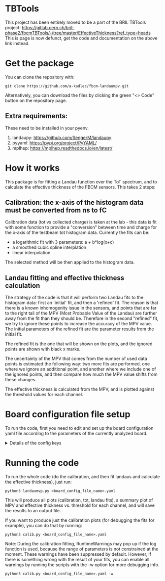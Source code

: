 # TBTools
This project has been entirely moved to be a part of the BRIL TBTools project: https://gitlab.cern.ch/bril-phase2/fbcmTBTools/-/tree/master/EffectiveThickness?ref_type=heads
This is page is now defunct, get the code and documentation on the above link instead.


# Get the package
You can clone the repository with:
```
git clone https://github.com/a-kadlec/fbcm-landaumpv.git
```
Alternatively, you can download the files by clicking the green "<> Code" button on the repository page.

## Extra requirements:
These need to be installed in your pyenv.
1) landaupy: https://github.com/SengerM/landaupy 
2) pyyaml: https://pypi.org/project/PyYAML/
3) mplhep: https://mplhep.readthedocs.io/en/latest/


# How it works
This package is for fitting a Landau function over the ToT spectrum, and to calculate the effective thickness of the FBCM sensors. This takes 2 steps:
## Calibration: the x-axis of the histogram data must be converted from ns to fC
Calibration data (tot vs collected charge) is taken at the lab - this data is fit with some function to provide a "conversion" between time and charge for the x-axis of the testbeam tot histogram data. Currently the fits can be:
- a logarithmic fit with 3 parameters: a + b*log(x+c)
- a smoothed cubic spline interplation
- linear interpolation

The selected method will be then applied to the histogram data.

## Landau fitting and effective thickness calculation
The strategy of the code is that it will perform two Landau fits to the histogram data: first an 'initial' fit, and then a 'refined' fit.
The reason is that there is a known inhomogenity issue in the sensors, and points that are far to the right tail of the MPV (Most Probable Value of the Landau) are further away from the fit than they should be. Therefore in the second "refined" fit, we try to ignore these points to increase the accuracy of the MPV value. The initial parameters of the refined fit are the parameter results from the initial fit.

The refined fit is the one that will be shown on the plots, and the ignored points are shown with black x marks.

The uncertainty of the MPV that comes from the number of used data points is estimated the following way: two more fits are performed, one where we ignore an additional point, and another where we include one of the ignored points, and then compare how much the MPV value shifts from these changes.

The effective thickness is calculated from the MPV, and is plotted against the threshold values for each channel.


# Board configuration file setup
To run the code, first you need to edit and set up the board configuration yaml file according to the parameters of the currently analyzed board.
<details>
<summary>Details of the config keys</summary>
  
* board_number: (integer) the board number of the currently analyzed board
* color_palette: (str) Specify the used color palatte. Can be "cms" for the 10-color M. Petroff scheme, "cms6" for the 6-color M.Petroff scheme, or "custom" for the legacy custom colors.
* output_dir: (string) the directory where the output plots and files should be created. If the path does not already exist, the code will attempt to create it
* measurement: (string) a descriptive name for the measurement that will be concated to the board number in file names. Should reflect the conditions of the used calibration, for example "CBm14_WS_IRRAD_GRD_20"

* calibration_data: (string) the path to the npz pickle file of the lab calibration. If the board has two ASICs, then put the calibration file for the RIGHT asic here.
* calibration_data_left: (bool/string) If the board has only one ASIC, then thus must be False. If the board has two ASICs, then put the path to the calibration file for the LEFT asic here.

* histogram_data_dir: (string) The directory where the histogram data from the testbeam is stored. This should be "/data/testbeam2/histogram_data"
* histogram_data_files: (string/int/list) The name of the histogram data file, or a list of files (the contents of which will be summed). The full file name can be specified as a string (f.e. "histogram_data_run_538_2024-07-26_07-27-05.dat"), or for convenience, it is enough to specify only the run number (f.e. 538). This is convenient if you want to use a list of files, for example from run 512 to 516, then this can be [512,513,514,515,516].
* RC: (integer) The RC setting that was used while taking the histogram data
* threshold_per_channel: (list[6]) The threshold values for each channel that was used while taking the histogram data
* expected_thickness_per_channel: (list[6]) The expected values for the effective thickness for each channel respectively - the deviation of the results w.r.t. these values will be calculated.
* skip_channels: (list) If a channel number is included in this list, it will be skipped from the analysis. Useful to ignore known noisy channels. Empty list ([]) means none of the channels are skipped, all are analyzed.

* tested_calibration_types: (string): The types of calibration to test and draw on the calibration data. This can be "log" for a logarithmic fit, "spline" for interpolation with a smoothed cubic spline, or "linear" for linear interpolation. It can also be a combination of any of these, for example "log, linear" to test both log fit and linear interpolation.
* selected_calibration_type: (string) The calibration to select for usage on the histogram data. This cannot be any sort of list! One type of calibration must be selected.
* calib_bad_point_errorlimit_ns: (float) A threshold for the sigma of the measurement points in the calibration data: if a point has higher sigma than this, it is ignored from the calibration fit.
* channels_on_calib_summary_plots: (2D list) This setting specifies which channels are shown on which summary plot (where the calibration fits for different channels are compared on the same plot). The first index denotes how many plots to make, and the second index contains which channels are on the plot. For example: [[0,3],[2,4,5]] will make two plots, the first one will show channels 0 and 3, and the second one will show channels 2, 4, and 5. Any number of plots can be made with any number of channels.
* calib_summary_plots_xticks_density: (float) The density of the xticks marks on the x axis for all calibration summary plots. Can be decreased for a cleaner plot, or can be increased to help see differences when comparing nearly identical channels.
* calib_summary_plots_draw_grid (bool): Whether to draw a grid on the calibration summary plots.

* cutoff_ns: (float) This is an upper cut on the x-axis of the raw ToT plot in nanoseconds: any data that belongs to a time bin larger than this value will not be plotted.
* cutoff_fC: (float) This is an upper cut on the x-axis of the landau plot in fC (after calibration has been applied to the x-axis): similarly, any data that belongs to a higher fC bin than this value is not plotted, and is not considered in the initial Landau fit.
* cutoff_ref: (float) This is a cut for the refined Landau fit in percent (%) values. After the initial fit, each point to the right of the MPV is tested against expected value from the initial fit, and if the deviation in percent is larger than this cutoff value, the point will be ignored from the refined fit.
* cutoff_lower: (list[6]) This adds an option to study and decrease the effect of too many near-zero points on the left tail for the refined fit. The numbers in the list specify for each channel, how many points to ignore from the left of the histogram data. For example, [3,0,0,0,0,0] means that only for channel 0, the three lowest points on the x-axis are ignored from the refined fit.

* mpv_display_precision: (int) number of decimals for the MPV to show on the plots
* MPV_summary_plot_separate_stat_syst_errorbars: (bool) If set to True, each point on the MPV vs threshold summary plot will have two errorbars: a colored one denoting the stat, and a black one denoting the stat+syst error. If set to False, only the total stat+syst errorbar is shown in color.

* log_p0: (list[3]) Initial parameters for fitting the logarithm calibration: a + b*log(x+c) You may need to adjust especially the first parameter when changing boards.  
* landau_p0: (list[3]) Initial parameters for the initial Landau fit: normalization factor, MPV, sigma. You may need to adjust the normalization factor when changing boards.
* spline_smoothing_param: (int) smoothing parameter for the cubic spline

</details>

# Running the code
To run the whole code (do the calibration, and then fit landaus and calculate the effective thickness), just run:
```
python3 landaumvp.py <board_config_file_name>.yaml
```
This will produce all plots (calibration, tot, landau fits), a summary plot of MPV and effective thickness vs. threshold for each channel, and will save the results to an output file.


If you want to produce just the calibration plots (for debugging the fits for example), you can do that by running:
```
python3 calib.py <board_config_file_name>.yaml
```

Note: During the calibration fitting, RuntimeWarnings may pop up if the log function is used, because the range of parameters is not constrained at the moment. These warnings have been suppressed by default. However, if there is something wrong with the result of your fits, you can enable all warnings by running the scripts with the -w option for more debugging info.
```
python3 calib.py <board_config_file_name>.yaml -w
```


